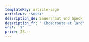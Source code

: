 ```yaml
---
templateKey: article-page
articleNr: '50024'
description_de: Sauerkraut und Speck
description_fr: ' Choucroute et lard'
unit: '2'
price: 23.--
---
```


